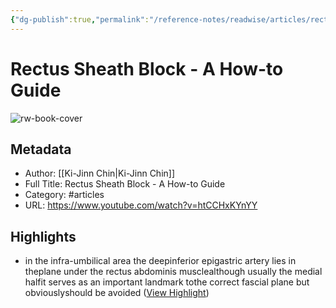 ```yaml
---
{"dg-publish":true,"permalink":"/reference-notes/readwise/articles/rectus-sheath-block-a-how-to-guide/"}
---
```


# Rectus Sheath Block - A How-to Guide

![rw-book-cover](https://i.ytimg.com/vi/htCCHxKYnYY/maxresdefault.jpg)

## Metadata
- Author: [[Ki-Jinn Chin\|Ki-Jinn Chin]]
- Full Title: Rectus Sheath Block - A How-to Guide
- Category: #articles
- URL: https://www.youtube.com/watch?v=htCCHxKYnYY

## Highlights
- in the infra-umbilical area the deepinferior epigastric artery lies in theplane under the rectus abdominis musclealthough usually the medial halfit serves as an important landmark tothe correct fascial plane but obviouslyshould be avoided ([View Highlight](https://read.readwise.io/read/01grc09ptv8b93nmgd89ngfgd5))
